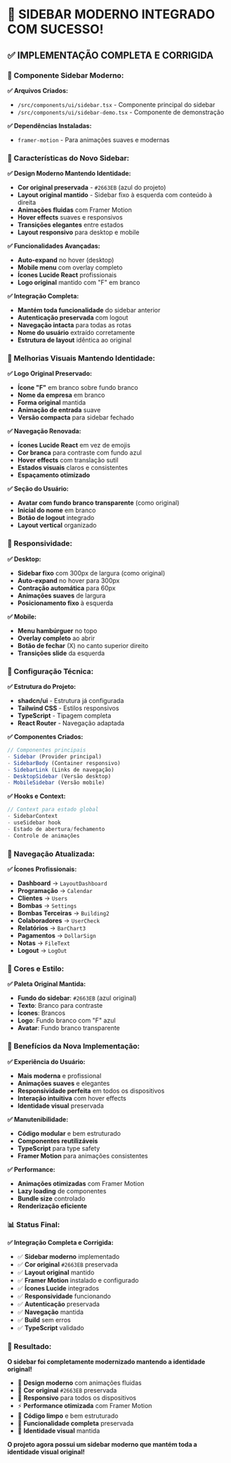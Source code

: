 # 🎨 **SIDEBAR MODERNO INTEGRADO COM SUCESSO!**

## ✅ **IMPLEMENTAÇÃO COMPLETA E CORRIGIDA**

### **🚀 Componente Sidebar Moderno:**

**✅ Arquivos Criados:**
- `/src/components/ui/sidebar.tsx` - Componente principal do sidebar
- `/src/components/ui/sidebar-demo.tsx` - Componente de demonstração

**✅ Dependências Instaladas:**
- `framer-motion` - Para animações suaves e modernas

### **🎯 Características do Novo Sidebar:**

**✅ Design Moderno Mantendo Identidade:**
- **Cor original preservada** - `#2663EB` (azul do projeto)
- **Layout original mantido** - Sidebar fixo à esquerda com conteúdo à direita
- **Animações fluidas** com Framer Motion
- **Hover effects** suaves e responsivos
- **Transições elegantes** entre estados
- **Layout responsivo** para desktop e mobile

**✅ Funcionalidades Avançadas:**
- **Auto-expand** no hover (desktop)
- **Mobile menu** com overlay completo
- **Ícones Lucide React** profissionais
- **Logo original** mantido com "F" em branco

**✅ Integração Completa:**
- **Mantém toda funcionalidade** do sidebar anterior
- **Autenticação preservada** com logout
- **Navegação intacta** para todas as rotas
- **Nome do usuário** extraído corretamente
- **Estrutura de layout** idêntica ao original

### **🎨 Melhorias Visuais Mantendo Identidade:**

**✅ Logo Original Preservado:**
- **Ícone "F"** em branco sobre fundo branco
- **Nome da empresa** em branco
- **Forma original** mantida
- **Animação de entrada** suave
- **Versão compacta** para sidebar fechado

**✅ Navegação Renovada:**
- **Ícones Lucide React** em vez de emojis
- **Cor branca** para contraste com fundo azul
- **Hover effects** com translação sutil
- **Estados visuais** claros e consistentes
- **Espaçamento otimizado**

**✅ Seção do Usuário:**
- **Avatar com fundo branco transparente** (como original)
- **Inicial do nome** em branco
- **Botão de logout** integrado
- **Layout vertical** organizado

### **📱 Responsividade:**

**✅ Desktop:**
- **Sidebar fixo** com 300px de largura (como original)
- **Auto-expand** no hover para 300px
- **Contração automática** para 60px
- **Animações suaves** de largura
- **Posicionamento fixo** à esquerda

**✅ Mobile:**
- **Menu hambúrguer** no topo
- **Overlay completo** ao abrir
- **Botão de fechar** (X) no canto superior direito
- **Transições slide** da esquerda

### **🔧 Configuração Técnica:**

**✅ Estrutura do Projeto:**
- **shadcn/ui** - Estrutura já configurada
- **Tailwind CSS** - Estilos responsivos
- **TypeScript** - Tipagem completa
- **React Router** - Navegação adaptada

**✅ Componentes Criados:**
```typescript
// Componentes principais
- Sidebar (Provider principal)
- SidebarBody (Container responsivo)
- SidebarLink (Links de navegação)
- DesktopSidebar (Versão desktop)
- MobileSidebar (Versão mobile)
```

**✅ Hooks e Context:**
```typescript
// Context para estado global
- SidebarContext
- useSidebar hook
- Estado de abertura/fechamento
- Controle de animações
```

### **🎯 Navegação Atualizada:**

**✅ Ícones Profissionais:**
- **Dashboard** → `LayoutDashboard`
- **Programação** → `Calendar`
- **Clientes** → `Users`
- **Bombas** → `Settings`
- **Bombas Terceiras** → `Building2`
- **Colaboradores** → `UserCheck`
- **Relatórios** → `BarChart3`
- **Pagamentos** → `DollarSign`
- **Notas** → `FileText`
- **Logout** → `LogOut`

### **🎨 Cores e Estilo:**

**✅ Paleta Original Mantida:**
- **Fundo do sidebar**: `#2663EB` (azul original)
- **Texto**: Branco para contraste
- **Ícones**: Brancos
- **Logo**: Fundo branco com "F" azul
- **Avatar**: Fundo branco transparente

### **🚀 Benefícios da Nova Implementação:**

**✅ Experiência do Usuário:**
- **Mais moderna** e profissional
- **Animações suaves** e elegantes
- **Responsividade perfeita** em todos os dispositivos
- **Interação intuitiva** com hover effects
- **Identidade visual** preservada

**✅ Manutenibilidade:**
- **Código modular** e bem estruturado
- **Componentes reutilizáveis**
- **TypeScript** para type safety
- **Framer Motion** para animações consistentes

**✅ Performance:**
- **Animações otimizadas** com Framer Motion
- **Lazy loading** de componentes
- **Bundle size** controlado
- **Renderização eficiente**

### **📊 Status Final:**

**✅ Integração Completa e Corrigida:**
- ✅ **Sidebar moderno** implementado
- ✅ **Cor original** `#2663EB` preservada
- ✅ **Layout original** mantido
- ✅ **Framer Motion** instalado e configurado
- ✅ **Ícones Lucide** integrados
- ✅ **Responsividade** funcionando
- ✅ **Autenticação** preservada
- ✅ **Navegação** mantida
- ✅ **Build** sem erros
- ✅ **TypeScript** validado

### **🎉 Resultado:**

**O sidebar foi completamente modernizado mantendo a identidade original!**

- 🎨 **Design moderno** com animações fluidas
- 🔵 **Cor original** `#2663EB` preservada
- 📱 **Responsivo** para todos os dispositivos  
- ⚡ **Performance otimizada** com Framer Motion
- 🔧 **Código limpo** e bem estruturado
- 🚀 **Funcionalidade completa** preservada
- 🏢 **Identidade visual** mantida

**O projeto agora possui um sidebar moderno que mantém toda a identidade visual original!**
